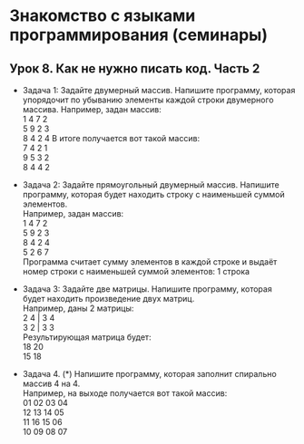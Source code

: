 # Знакомство с языками программирования (семинары)
## Урок 8. Как не нужно писать код. Часть 2
* Задача 1: Задайте двумерный массив. Напишите программу, которая упорядочит по убыванию элементы каждой строки двумерного массива.
Например, задан массив:\
1 4 7 2\
5 9 2 3\
8 4 2 4
В итоге получается вот такой массив:\
7 4 2 1\
9 5 3 2\
8 4 4 2

* Задача 2: Задайте прямоугольный двумерный массив. Напишите программу, которая будет находить строку с наименьшей суммой элементов.\
Например, задан массив:\
1 4 7 2\
5 9 2 3\
8 4 2 4\
5 2 6 7\
Программа считает сумму элементов в каждой строке и выдаёт номер строки с наименьшей суммой элементов: 1 строка

* Задача 3: Задайте две матрицы. Напишите программу, которая будет находить произведение двух матриц.\
Например, даны 2 матрицы:\
2 4 | 3 4\
3 2 | 3 3\
Результирующая матрица будет:\
18 20\
15 18

* Задача 4. (*) Напишите программу, которая заполнит спирально массив 4 на 4.\
Например, на выходе получается вот такой массив:\
01 02 03 04\
12 13 14 05\
11 16 15 06\
10 09 08 07